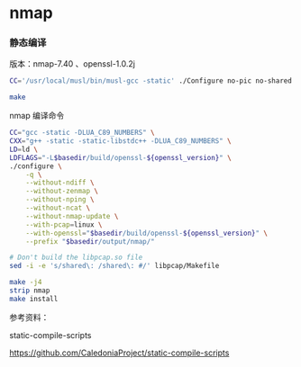 # nmap

### 静态编译

版本：nmap-7.40 、openssl-1.0.2j

```sh
CC='/usr/local/musl/bin/musl-gcc -static' ./Configure no-pic no-shared linux-x86_64

make
```

nmap 编译命令
```sh
CC="gcc -static -DLUA_C89_NUMBERS" \
CXX="g++ -static -static-libstdc++ -DLUA_C89_NUMBERS" \
LD=ld \
LDFLAGS="-L$basedir/build/openssl-${openssl_version}" \
./configure \
	-q \
	--without-ndiff \
	--without-zenmap \
	--without-nping \
	--without-ncat \
	--without-nmap-update \
	--with-pcap=linux \
	--with-openssl="$basedir/build/openssl-${openssl_version}" \
	--prefix "$basedir/output/nmap/"

# Don't build the libpcap.so file
sed -i -e 's/shared\: /shared\: #/' libpcap/Makefile

make -j4
strip nmap
make install
```

参考资料：

static-compile-scripts

https://github.com/CaledoniaProject/static-compile-scripts
